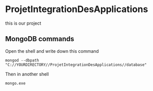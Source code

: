 # ProjetIntegrationDesApplications

this is our project


## MongoDB commands
Open the shell and write down this command

```mongod --dbpath "C://YOURDIRECTORY//ProjetIntegrationDesApplications//database"```


Then in another shell

```mongo.exe```
